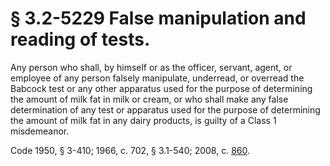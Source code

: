 # § 3.2-5229 False manipulation and reading of tests.

<p>Any person who shall, by himself or as the officer, servant, agent, or employee of any person falsely manipulate, underread, or overread the Babcock test or any other apparatus used for the purpose of determining the amount of milk fat in milk or cream, or who shall make any false determination of any test or apparatus used for the purpose of determining the amount of milk fat in any dairy products, is guilty of a Class 1 misdemeanor.</p><p>Code 1950, § 3-410; 1966, c. 702, § 3.1-540; 2008, c. <a href='http://lis.virginia.gov/cgi-bin/legp604.exe?081+ful+CHAP0860'>860</a>.</p>